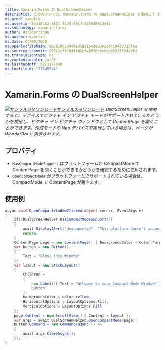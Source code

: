 ```yaml
---
title: Xamarin.Forms の DualScreenHelper
description: このガイドでは、Xamarin.Forms の DualScreenHelper を使用して Surface Duo や Surface Neo などのデュアル画面デバイスのアプリ エクスペリエンスを最適化する方法について説明します。
ms.prod: xamarin
ms.assetid: 5aa184c2-5611-427d-85c7-1c56486c3e1b
ms.technology: xamarin-forms
author: davidortinau
ms.author: daortin
ms.date: 02/08/2020
ms.openlocfilehash: b06e105560de635a21b42e8366bb47842372cf6a
ms.sourcegitcommit: 07941cf9704ff88cf4087de5ebdea623ff54edb1
ms.translationtype: HT
ms.contentlocale: ja-JP
ms.lasthandoff: 02/11/2020
ms.locfileid: "77145546"
---
```

# <a name="xamarinforms-dualscreenhelper"></a>Xamarin.Forms の DualScreenHelper
[![サンプルのダウンロード](~/media/shared/download.png)サンプルのダウンロード](https://github.com/xamarin/xamarin-forms-samples/UserInterface/DualScreenDemos)
_DualScreenHelper を使用すると、デバイスでピクチャ イン ピクチャ モードがサポートされているかどうかを検出し、ピクチャ イン ピクチャ ウィンドウとして ContentPage を開くことができます。作成モードの Neo デバイスで実行している場合は、ページが WonderBar に表示されます。_
## <a name="properties"></a>プロパティ
- `HasCompactModeSupport` はプラットフォームが CompactMode で ContentPage を開くことができるかどうかを確認するために使用されます。
- `OpenCompactMode` がプラットフォームでサポートされている場合は、CompactMode で ContentPage が開きます。
## <a name="example-usage"></a>使用例
```c#
async void OpenCompactWindowClicked(object sender, EventArgs e)
{
    if(!DualScreenHelper.HasCompactModeSupport())
    {
        await DisplayAlert("Unsupported", "This platform doesn't support this feature", "Ok");
        return;
    }
    ContentPage page = new ContentPage() { BackgroundColor = Color.Purple };
    var button = new Button()
    {
        Text = "Close this Window"
    };
    var layout = new StackLayout()
    {
        Children =
        {
            new Label(){ Text = "Welcome to your Compact Mode Window" }, 
            button
        },
        BackgroundColor = Color.Yellow,
        HorizontalOptions = LayoutOptions.Fill,
        VerticalOptions = LayoutOptions.Fill
    };
    page.Content = new ScrollView() { Content = layout };
    var args = await DualScreenHelper.OpenCompactMode(page);
    button.Command = new Command(async () =>
    {
        await args.CloseAsync();
    });
}